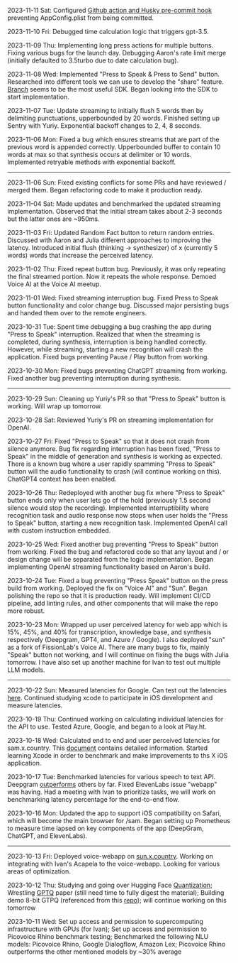 2023-11-11 Sat: Configured [Github action and Husky pre-commit hook](https://github.com/harmony-one/x/pull/165) preventing AppConfig.plist from being committed.

2023-11-10 Fri: Debugged time calculation logic that triggers gpt-3.5.

2023-11-09 Thu: Implementing long press actions for multiple buttons. Fixing various bugs for the launch day. Debugging Aaron's rate limit merge (initially defaulted to 3.5turbo due to date calculation bug).

2023-11-08 Wed: Implemented "Press to Speak & Press to Send" button. Researched into different tools we can use to develop the "share" feature. [Branch](https://www.branch.io/) seems to be the most useful SDK. Began looking into the SDK to start implementation.

2023-11-07 Tue: Update streaming to initially flush 5 words then by delimiting punctuations, upperbounded by 20 words. Finished setting up Sentry with Yuriy. Exponential backoff changes to 2, 4, 8 seconds.

2023-11-06 Mon: Fixed a bug which ensures streams that are part of the previous word is appended correctly. Upperbounded buffer to contain 10 words at max so that synthesis occurs at delimiter or 10 words. Implemented retryable methods with exponential backoff.

---

2023-11-06 Sun: Fixed existing conflicts for some PRs and have reviewed / merged them. Began refactoring code to make it production ready.

2023-11-04 Sat: Made updates and benchmarked the updated streaming implementation. Observed that the initial stream takes about 2-3 seconds but the latter ones are ~950ms.

2023-11-03 Fri: Updated Random Fact button to return random entries. Discussed with Aaron and Julia different approaches to improving the latency. Introduced initial flush (thinking -> synthesizer) of x (currently 5 words) words that increase the perceived latency.

2023-11-02 Thu: Fixed repeat button bug. Previously, it was only repeating the final streamed portion. Now it repeats the whole response. Demoed Voice AI at the Voice AI meetup.

2023-11-01 Wed: Fixed streaming interruption bug. Fixed Press to Speak button functionality and color change bug. Discussed major persisting bugs and handed them over to the remote engineers.

2023-10-31 Tue: Spent time debugging a bug crashing the app during "Press to Speak" interruption. Realized that when the streaming is completed, during synthesis, interruption is being handled correctly. However, while streaming, starting a new recognition will crash the application. Fixed bugs preventing Pause / Play button from working.

2023-10-30 Mon: Fixed bugs preventing ChatGPT streaming from working. Fixed another bug preventing interruption during synthesis.

---

2023-10-29 Sun: Cleaning up Yuriy's PR so that "Press to Speak" button is working. Will wrap up tomorrow.

2023-10-28 Sat: Reviewed Yuriy's PR on streaming implementation for OpenAI.

2023-10-27 Fri: Fixed "Press to Speak" so that it does not crash from silence anymore. Bug fix regarding interruption has been fixed, "Press to Speak" in the middle of generation and synthesis is working as expected. There is a known bug where a user rapidly spamming "Press to Speak" button will the audio functionality to crash (will continue working on this). ChatGPT4 context has been enabled.

2023-10-26 Thu: Redeployed with another bug fix where "Press to Speak" button ends only when user lets go of the hold (previously 1.5 second silence would stop the recording). Implemented interruptibility where recognition task and audio response now stops when user holds the "Press to Speak" button, starting a new recognition task. Implemented OpenAI call with custom instruction embedded.


2023-10-25 Wed: Fixed another bug preventing "Press to Speak" button from working. Fixed the bug and refactored code so that any layout and / or design change will be separated from the logic implementation. Began implementing OpenAI streaming functionality based on Aaron's build.

2023-10-24 Tue: Fixed a bug preventing "Press Speak" button on the press build from working. Deployed the fix on "Voice AI" and "Sun". Began polishing the repo so that it is production ready. Will implement CI/CD pipeline, add linting rules, and other components that will make the repo more robust.

2023-10-23 Mon: Wrapped up user perceived latency for web app which is 15%, 45%, and 40% for transcription, knowledge base, and synthesis respectively (Deepgram, GPT4, and Azure / Google). I also deployed "sun" as a fork of FissionLab's Voice AI. There are many bugs to fix, mainly "Speak" button not working, and I will continue on fixing the bugs with Julia tomorrow. I have also set up another machine for Ivan to test out multiple LLM models.

---

2023-10-22 Sun: Measured latencies for Google. Can test out the latencies [here](https://yuriy.x.country/). Continued studying xcode to participate in iOS development and measure latencies.

2023-10-19 Thu: Continued working on calculating individual latencies for the API to use. Tested Azure, Google, and began to a look at Play.ht.

2023-10-18 Wed: Calculated end to end and user perceived latencies for sam.x.country. This [document](https://www.notion.so/harmonyone/API-Percentage-b44ce9c347f5474fb0f0a36c02dc6e55?pvs=4) contains detailed information. Started learning Xcode in order to benchmark and make improvements to ths X iOS application.

2023-10-17 Tue: Benchmarked latencies for various speech to text API. Deepgram [outperforms](https://www.notion.so/harmonyone/API-Benchmark-f3bee005a3aa4e4eb302ad02647a3d8b?pvs=4) others by far. Fixed ElevenLabs issue "webapp" was having. Had a meeting with Ivan to prioritize tasks, we will work on benchmarking latency percentage for the end-to-end flow.

2023-10-16 Mon: Updated the app to support iOS compatibility on Safari, which will become the main browser for /sam. Began setting up Prometheus to measure time lapsed on key components of the app (DeepGram, ChatGPT, and ElevenLabs).

---

2023-10-13 Fri: Deployed voice-webapp on [sun.x.country](sun.x.country). Working on integrating with Ivan's Acapela to the voice-webapp. Looking for various areas of optimization.

2023-10-12 Thu: Studying and going over Hugging Face [Quantization](https://huggingface.co/docs/transformers/main_classes/quantization); Wrestling [GPTQ](https://arxiv.org/pdf/2210.17323.pdf) paper (still need time to fully digest the material); Building demo 8-bit GTPQ (referenced from this [repo](https://github.com/IST-DASLab/gptq)); will continue working on this tomorrow

2023-10-11 Wed: Set up access and permission to supercomputing infrastructure with GPUs (for Ivan); Set up access and permission to Picovoice Rhino benchmark testing; Benchmarked the following NLU models: Picovoice Rhino, Google Dialogflow, Amazon Lex; Picovoice Rhino outperforms the other mentioned models by ~30% average
